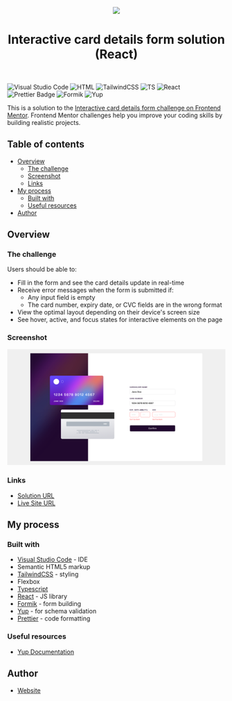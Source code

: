 <p align="center">
    <a href="https://www.frontendmentor.io"><img src="https://www.frontendmentor.io/static/images/logo-desktop.svg"></a>
    </p>
<h1 style="text-align: center">Interactive card details form solution (React)</h1>

<br>

![Visual Studio Code](https://img.shields.io/badge/Visual%20Studio%20Code-0078d7.svg?style=for-the-badge&logo=visual-studio-code&logoColor=white) ![HTML](https://img.shields.io/badge/HTML5-E34F26?style=for-the-badge&logo=html5&logoColor=white) ![TailwindCSS](https://img.shields.io/badge/tailwindcss-%2338B2AC.svg?style=for-the-badge&logo=tailwind-css&logoColor=white) ![TS](https://img.shields.io/badge/TypeScript-007ACC?style=for-the-badge&logo=typescript&logoColor=white) ![React](https://img.shields.io/badge/react-%2320232a.svg?style=for-the-badge&logo=react&logoColor=%2361DAFB) ![Prettier Badge](https://img.shields.io/badge/Prettier-F7B93E?logo=prettier&logoColor=fff&style=for-the-badge) ![Formik](https://img.shields.io/badge/Formik-172B4D?style=for-the-badge) ![Yup](https://img.shields.io/badge/Yup-000000?style=for-the-badge)

This is a solution to the [Interactive card details form challenge on Frontend Mentor](https://www.frontendmentor.io/challenges/interactive-card-details-form-XpS8cKZDWw). Frontend Mentor challenges help you improve your coding skills by building realistic projects.

## Table of contents

-   [Overview](#overview)
    -   [The challenge](#the-challenge)
    -   [Screenshot](#screenshot)
    -   [Links](#links)
-   [My process](#my-process)
    -   [Built with](#built-with)
    -   [Useful resources](#useful-resources)
-   [Author](#author)

## Overview

### The challenge

Users should be able to:

-   Fill in the form and see the card details update in real-time
-   Receive error messages when the form is submitted if:
    -   Any input field is empty
    -   The card number, expiry date, or CVC fields are in the wrong format
-   View the optimal layout depending on their device's screen size
-   See hover, active, and focus states for interactive elements on the page

### Screenshot

![Screenshot](./screenshot.png)

### Links

-   [Solution URL](https://github.com/adamhm/frontend-mentor-challenges/tree/main/interactive-card-details-form-main/react-ts-tailwind)
-   [Live Site URL](https://adamhm.github.io/fm/interactive-card/react-ts-tailwind/)

## My process

### Built with

-   [Visual Studio Code](https://code.visualstudio.com/) - IDE
-   Semantic HTML5 markup
-   [TailwindCSS](https://tailwindcss.com/) - styling
-   Flexbox
-   [Typescript](https://typescriptlang.org/)
-   [React](https://reactjs.org/) - JS library
-   [Formik](https://formik.org/) - form building
-   [Yup](https://github.com/jquense/yup) - for schema validation
-   [Prettier](https://prettier.io/) - code formatting

### Useful resources

-   [Yup Documentation](https://github.com/jquense/yup)

## Author

-   [Website](https://adamhm.github.io)
